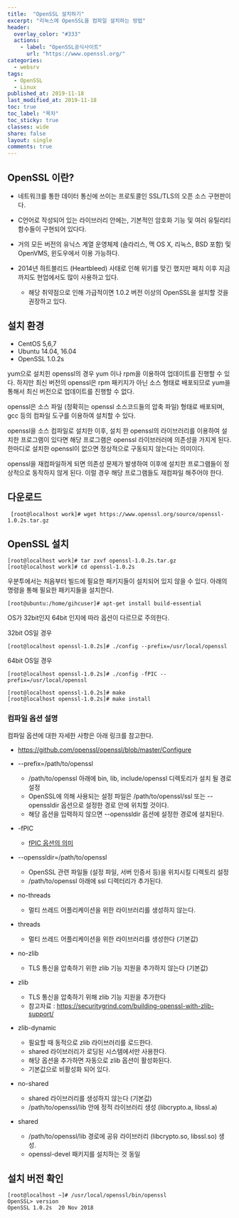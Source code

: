 ```yaml
---
title:  "OpenSSL 설치하기"
excerpt: "리눅스에 OpenSSL을 컴파일 설치하는 방법"
header:
  overlay_color: "#333"
  actions:
    - label: "OpenSSL공식사이트"
      url: "https://www.openssl.org/"
categories:
  - websrv
tags:
  - OpenSSL
  - Linux
published_at: 2019-11-18
last_modified_at: 2019-11-18
toc: true
toc_label: "목차"
toc_sticky: true
classes: wide
share: false
layout: single
comments: true
---
```

## OpenSSL 이란?

- 네트워크를 통한 데이터 통신에 쓰이는 프로토콜인 SSL/TLS의 오픈 소스 구현판이다.

- C언어로 작성되어 있는 라이브러리 안에는, 기본적인 암호화 기능 및 여러 유틸리티 함수들이 구현되어 있다다.

- 거의 모든 버전의 유닉스 계열 운영체제 (솔라리스, 맥 OS X, 리눅스, BSD 포함) 및 OpenVMS, 윈도우에서 이용 가능하다.

- 2014년 하트블리드 (Heartbleed) 사태로 인해 위기를 맞긴 했지만 패치 이후 지금까지도 현업에서도 많이 사용하고 있다.
  - 해당 취약점으로 인해 가급적이면 1.0.2 버전 이상의 OpenSSL을 설치할 것을 권장하고 있다.


## 설치 환경
- CentOS 5,6,7
- Ubuntu 14.04, 16.04
- OpenSSL 1.0.2s

yum으로 설치힌 openssl의 경우 yum 이나 rpm을 이용하여 업데이트를 진행할 수 있다. 하지만 최신 버전의 openssl은 rpm 패키지가 아닌 소스 형태로 배포되므로 yum을 통해서 최신 버전으로 업데이트를 진행할 수 없다.

openssl은 소스 파일 (정확히는 openssl 소스코드들의 압축 파일) 형태로 배포되며, gcc 등의 컴파일 도구를 이용하여 설치할 수 있다.


openssl을 소스 컴파일로 설치한 이후, 설치 한 openssl의 라이브러리를 이용하여 설치한 프로그램이 있다면 해당 프로그램은 openssl 라이브러러에 의존성을 가지게 된다. 한마디로 설치한 openssl이 없으면 정상적으로 구동되지 않는다는 의미이다.

openssl을 재컴파일하게 되면 의존성 문제가 발생하여 이후에 설치한 프로그램들이 정상적으로 동작하지 않게 된다. 이럴 경우 해당 프로그램들도 재컴파일 해주어야 한다.

	
## 다운로드

```
 [root@localhost work]# wget https://www.openssl.org/source/openssl-1.0.2s.tar.gz
```

## OpenSSL 설치
```
[root@localhost work]# tar zxvf openssl-1.0.2s.tar.gz
[root@localhost work]# cd openssl-1.0.2s
```

우분투에서는 처음부터 빌드에 필요한 패키지들이 설치되어 있지 않을 수 있다. 아래의 명령을 통해 필요한 패키지들을 설치한다.
```
[root@ubuntu:/home/gihcuser]# apt-get install build-essential
```

OS가 32bit인지 64bit 인지에 따라 옵션이 다르므로 주의한다.

32bit OS일 경우
```
[root@localhost openssl-1.0.2s]# ./config --prefix=/usr/local/openssl
```
64bit OS일 경우
```
[root@localhost openssl-1.0.2s]# ./config -fPIC --prefix=/usr/local/openssl
```	

```
[root@localhost openssl-1.0.2s]# make
[root@localhost openssl-1.0.2s]# make install
```

### 컴파일 옵션 설명

컴파일 옵션에 대한 자세한 사항은 아래 링크를 참고한다.
- https://github.com/openssl/openssl/blob/master/Configure

* &#45;&#45;prefix=/path/to/openssl
  * /path/to/openssl 아래에 bin, lib, include/openssl 디렉토리가 설치 될 경로 설정
  * OpenSSL에 의해 사용되는 설정 파일은 /path/to/openssl/ssl 또는 &#45;&#45;openssldir 옵션으로 설정한 경로 안에 위치할 것이다.
  * 해당 옵션을 입력하지 않으면 &#45;&#45;openssldir 옵션에 설정한 경로에 설치된다.

* -fPIC
  * [fPIC 옵션의 의미](https://susoterran.github.io//websrv/openssl-fpic/ "fPIC 옵션의 의미")
 
* &#45;&#45;openssldir=/path/to/openssl
  * OpenSSL 관련 파일들 (설정 파일, 서버 인증서 등)을 위치시킬 디렉토리 설정
  * /path/to/openssl 아래에 ssl 디렉터리가 추가된다.
		
* no-threads
  * 멀티 쓰레드 어플리케이션을 위한 라이브러리를 생성하지 않는다.
		
* threads
	* 멀티 쓰레드 어플리케이션을 위한 라이브러리를 생성한다 (기본값)
		
* no-zlib
	* TLS 통신을 압축하기 위한 zlib 기능 지원을 추가하지 않는다 (기본값)
		
* zlib
	* TLS 통신을 압축하기 위해 zlib 기능 지원을 추가한다
	* 참고자료 : https://securitygrind.com/building-openssl-with-zlib-support/
		
* zlib-dynamic
	* 필요할 때 동적으로 zlib 라이브러리를 로드한다.
	* shared 라이브러리가 로딩된 시스템에서만 사용한다.
	* 해당 옵션을 추가하면 자동으로 zlib 옵션이 활성화된다.
	* 기본값으로 비활성화 되어 있다.
		
* no-shared
	* shared 라이브러리를 생성하지 않는다 (기본값)
	* /path/to/openssl/lib 안에 정적 라이브러리 생성 (libcrypto.a, libssl.a)
		
* shared
	* /path/to/openssl/lib 경로에 공유 라이브러리 (libcrypto.so, libssl.so) 생성. 
  * openssl-devel 패키지를 설치하는 것 동일

## 설치 버전 확인
```
[root@localhost ~]# /usr/local/openssl/bin/openssl 
OpenSSL> version
OpenSSL 1.0.2s  20 Nov 2018
```